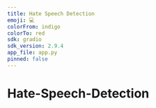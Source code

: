 ```yaml
---
title: Hate Speech Detection
emoji: 💻
colorFrom: indigo
colorTo: red
sdk: gradio
sdk_version: 2.9.4
app_file: app.py
pinned: false
---
```


# Hate-Speech-Detection

